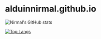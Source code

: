 # alduinnirmal.github.io
![Nirmal's GitHub stats](https://github-readme-stats.vercel.app/api?username=alduinnirmal&show_icons=true)



[![Top Langs](https://github-readme-stats.vercel.app/api/top-langs/?username=alduinnirmal&layout=compact)](https://github.com/alduinnirmal/github-readme-stats)
